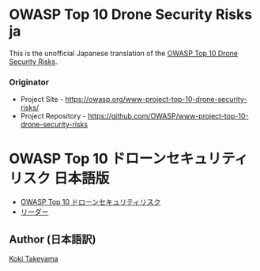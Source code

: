 # OWASP Top 10 Drone Security Risks ja

This is the unofficial Japanese translation of the [OWASP Top 10 Drone Security Risks](https://github.com/OWASP/www-project-top-10-drone-security-risks).

### Originator

- Project Site - <https://owasp.org/www-project-top-10-drone-security-risks/>
- Project Repository - <https://github.com/OWASP/www-project-top-10-drone-security-risks>

# OWASP Top 10 ドローンセキュリティリスク 日本語版

* [OWASP Top 10 ドローンセキュリティリスク](Document/index.md)
* [リーダー](Document/leaders.md)

## Author (日本語訳)

[Koki Takeyama](https://github.com/coky-t)
